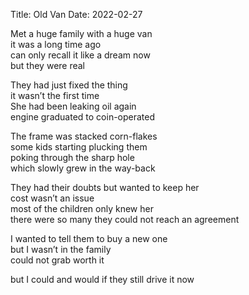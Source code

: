 Title: Old Van
Date: 2022-02-27

Met a huge family with a huge van  
it was a long time ago  
can only recall it like a dream now  
but they were real  
  
They had just fixed the thing  
it wasn’t the first time  
She had been leaking oil again  
engine graduated to coin-operated  
  
The frame was stacked corn-flakes  
some kids starting plucking them  
poking through the sharp hole  
which slowly grew in the way-back  
  
They had their doubts but wanted to keep her  
cost wasn’t an issue  
most of the children only knew her  
there were so many they could not reach an agreement  
  
I wanted to tell them to buy a new one  
but I wasn’t in the family  
could not grab worth it  
  
  
  
  
but I could and would if they still drive it now
